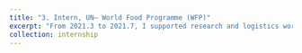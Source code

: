 ```yaml
---
title: "3. Intern, UN– World Food Programme (WFP)"
excerpt: "From 2021.3 to 2021.7, I supported research and logistics work for South-South cooperation and participated China-Africa Rice Value Chain Enhancement Seminar, South-South Cooperation Roadmap of Tropical Agriculture and WFP Retreat."
collection: internship
---
```




